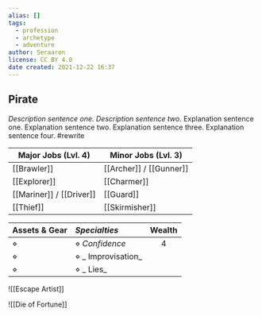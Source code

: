 ```yaml
---
alias: []
tags:
  - profession
  - archetype
  - adventure
author: Seraaron
license: CC BY 4.0
date created: 2021-12-22 16:37
---
```



## Pirate

_Description sentence one. Description sentence two._ Explanation sentence one. Explanation sentence two. Explanation sentence three. Explanation sentence four.  #rewrite

| Major Jobs (Lvl. 4)  | Minor Jobs (Lvl. 3) |
| -------------------- | ------------------- |
| [[Brawler]]          | [[Archer]] / [[Gunner]] |
| [[Explorer]]         | [[Charmer]]         |
| [[Mariner]] / [[Driver]] | [[Guard]]           |
| [[Thief]]            | [[Skirmisher]]      |

| Assets & Gear | _Specialties_        | Wealth |
| ------------- | :----------------- | :----: |
| ⋄             | ⋄ _Confidence_     |    4   |
| ⋄             | ⋄ _ Improvisation_ |        |
| ⋄             | ⋄ _ Lies_          |        |

![[Escape Artist]]

![[Die of Fortune]]
